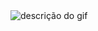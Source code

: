 

<img src="https://giphy.com/gifs/richard-ayoade-it-crowd-maurice-moss-dbtDDSvWErdf2" alt="descrição do gif">

